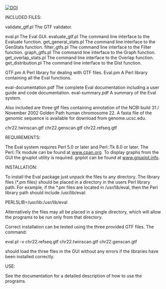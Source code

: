 [![DOI](https://zenodo.org/badge/650628995.svg)](https://zenodo.org/badge/latestdoi/650628995)

INCLUDED FILES:

 validate_gtf.pl	The GTF validator.

 eval.pl		The Eval GUI.
 evaluate_gtf.pl	The command line interface to the Evaluate function.
 get_general_stats.pl  	The command line interface to the GenStats function.
 filter_gtfs.pl		The command line interface to the Filter function.
 graph_gtfs.pl		The command line interface to the Graph function.
 get_overlap_stats.pl	The command line interface to the Overlap function.
 get_distribution.pl	The command line interface to the Dist function.

 GTF.pm			A Perl library for dealing with GTF files.
 Eval.pm		A Perl library containing all the Eval functions.

 eval-documentation.pdf	The complete Eval documentation including a
                        user guide and code documentation.
 eval-summary.pdf	A summary of the Eval system.

 Also included are three gtf files containing annotation of the NCBI
  build 31 / November 2002 Golden Path human chromosome 22.  A fasta
  file of the genomic sequence is available for download from
  genome.ucsc.edu.

 chr22.twinscan.gtf	
 chr22.genscan.gtf
 chr22.refseq.gtf
 

REQUIREMENTS:

The Eval system requires Perl 5.0 or later and Perl::Tk 8.0 or later.
The Perl::Tk module can be found at www.cpan.org.  To display graphs
from the GUI the gnuplot utility is required.  gnplot can be found at
www.gnuplot.info.


INSTALLATION:
	
To install the Eval package just unpack the files to any directory.
The library files (*.pm files) should be placed in a directory in the
users Perl library path.  For example, if the *.pm files are located
in /usr/lib/eval, then the Perl library path should include /usr/lib/eval:

PERL5LIB=/usr/lib:/usr/lib/eval

Alternatively the files may all be placed in a single directory, which
will allow the programs to be run only from that directory.

Correct installation can be tested using the three provided GTF files.
The command:

eval.pl -v chr22.refseq.gtf chr22.twinscan.gtf chr22.genscan.gtf 

should load the three files in the GUI without any errors if the
libraries have been installed correctly.

USE:

See the documentation for a detailed description of how to use the
programs.  
